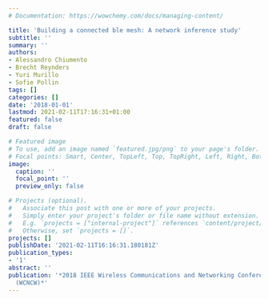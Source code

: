 ```yaml
---
# Documentation: https://wowchemy.com/docs/managing-content/

title: 'Building a connected ble mesh: A network inference study'
subtitle: ''
summary: ''
authors:
- Alessandro Chiumento
- Brecht Reynders
- Yuri Murillo
- Sofie Pollin
tags: []
categories: []
date: '2018-01-01'
lastmod: 2021-02-11T17:16:31+01:00
featured: false
draft: false

# Featured image
# To use, add an image named `featured.jpg/png` to your page's folder.
# Focal points: Smart, Center, TopLeft, Top, TopRight, Left, Right, BottomLeft, Bottom, BottomRight.
image:
  caption: ''
  focal_point: ''
  preview_only: false

# Projects (optional).
#   Associate this post with one or more of your projects.
#   Simply enter your project's folder or file name without extension.
#   E.g. `projects = ["internal-project"]` references `content/project/deep-learning/index.md`.
#   Otherwise, set `projects = []`.
projects: []
publishDate: '2021-02-11T16:16:31.180181Z'
publication_types:
- '1'
abstract: ''
publication: '*2018 IEEE Wireless Communications and Networking Conference Workshops
  (WCNCW)*'
---
```

